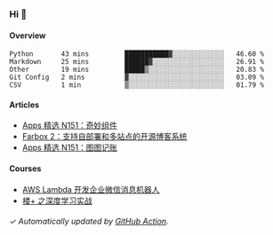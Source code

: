 ### Hi 👋

#### Overview

<!--START_SECTION:waka-->
```text
Python       43 mins         ███████████▓░░░░░░░░░░░░░   46.60 % 
Markdown     25 mins         ██████▓░░░░░░░░░░░░░░░░░░   26.91 % 
Other        19 mins         █████▒░░░░░░░░░░░░░░░░░░░   20.83 % 
Git Config   2 mins          ▓░░░░░░░░░░░░░░░░░░░░░░░░   03.09 % 
CSV          1 min           ▒░░░░░░░░░░░░░░░░░░░░░░░░   01.79 % 
```
<!--END_SECTION:waka-->

#### Articles

<!-- BLOG:START -->
- [Apps 精选 N151：奇妙组件](https://huhuhang.com/post/product-hunt/product-hunt-n152)
- [Farbox 2：支持自部署和多站点的开源博客系统](https://huhuhang.com/post/sspai/65889)
- [Apps 精选 N151：图图记账](https://huhuhang.com/post/product-hunt/product-hunt-n151)
<!-- BLOG:END -->

#### Courses

<!-- SYL:START -->
- [AWS Lambda 开发企业微信消息机器人](https://lanqiao.cn/courses/2868)
- [楼+ 之深度学习实战](https://lanqiao.cn/courses/2617)
<!-- SYL:END -->

###### ✓ Automatically updated by [GitHub Action](https://github.com/huhuhang/huhuhang/actions).
